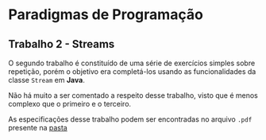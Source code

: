 # Paradigmas de Programação

## Trabalho 2 - Streams

O segundo trabalho é constituído de uma série de exercícios simples sobre
repetição, porém o objetivo era completá-los usando as funcionalidades
da classe `Stream` em **Java**.

Não há muito a ser comentado a respeito desse trabalho, visto que é menos
complexo que o primeiro e o terceiro.

As especificações desse trabalho podem ser encontradas no arquivo `.pdf`
presente na [pasta](./especificacao.pdf)